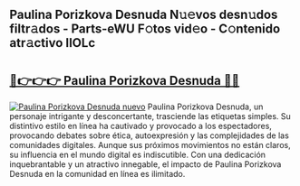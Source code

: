 ## Paulina Porizkova Desnuda N𝚞𝚎vos desn𝚞dos filtr𝚊dos - Parts-eWU F𝚘tos vid𝚎o - C𝚘ntenido atr𝚊ctivo IIOLc

# <h2><a href="http://mb6aqar.tromn.icu/?c=Paulina+Porizkova+Desnuda">🔗👉👉👉 Paulina Porizkova Desnuda 🔗🔗</a></h2>

[![Paulina Porizkova Desnuda nuevo](https://i.imgur.com/pEAQMta.gif)](http://mb6aqar.tromn.icu/?c=Paulina+Porizkova+Desnuda)
Paulina Porizkova Desnuda, un personaje intrigante y desconcertante, trasciende las etiquetas simples. Su distintivo estilo en línea ha cautivado y provocado a los espectadores, provocando debates sobre ética, autoexpresión y las complejidades de las comunidades digitales. Aunque sus próximos movimientos no están claros, su influencia en el mundo digital es indiscutible. Con una dedicación inquebrantable y un atractivo innegable, el impacto de Paulina Porizkova Desnuda en la comunidad en línea es ilimitado.
